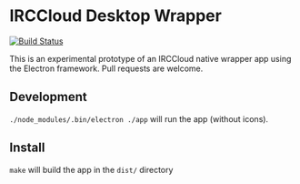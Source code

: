 # IRCCloud Desktop Wrapper

[![Build
Status](https://travis-ci.org/irccloud/irccloud-desktop.svg?branch=master)](https://travis-ci.org/irccloud/irccloud-desktop)

This is an experimental prototype of an IRCCloud native wrapper app
using the Electron framework. Pull requests are welcome.

## Development

`./node_modules/.bin/electron ./app` will run the app (without icons).

## Install

`make` will build the app in the `dist/` directory
